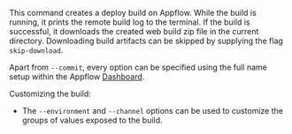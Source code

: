This command creates a deploy build on Appflow. While the build is running, it prints the remote build log to the terminal. If the build is successful, it downloads the created web build zip file in the current directory. Downloading build artifacts can be skipped by supplying the flag `skip-download`.

Apart from `--commit`, every option can be specified using the full name setup within the Appflow [Dashboard](https://dashboard.ionicframework.com).

Customizing the build:

- The `--environment` and `--channel` options can be used to customize the groups of values exposed to the build.
